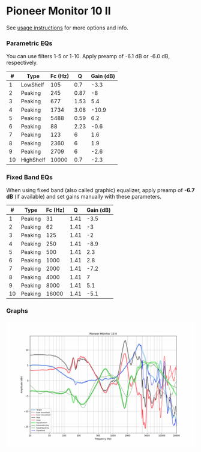 # Pioneer Monitor 10 II
See [usage instructions](https://github.com/jaakkopasanen/AutoEq#usage) for more options and info.

### Parametric EQs
You can use filters 1-5 or 1-10. Apply preamp of -6.1 dB or -6.0 dB, respectively.

|   # | Type      |   Fc (Hz) |    Q |   Gain (dB) |
|-----|-----------|-----------|------|-------------|
|   1 | LowShelf  |       105 | 0.7  |        -3.3 |
|   2 | Peaking   |       245 | 0.87 |        -8   |
|   3 | Peaking   |       677 | 1.53 |         5.4 |
|   4 | Peaking   |      1734 | 3.08 |       -10.9 |
|   5 | Peaking   |      5488 | 0.59 |         6.2 |
|   6 | Peaking   |        88 | 2.23 |        -0.6 |
|   7 | Peaking   |       123 | 6    |         1.6 |
|   8 | Peaking   |      2360 | 6    |         1.9 |
|   9 | Peaking   |      2709 | 6    |        -2.6 |
|  10 | HighShelf |     10000 | 0.7  |        -2.3 |

### Fixed Band EQs
When using fixed band (also called graphic) equalizer, apply preamp of **-6.7 dB** (if available) and set gains manually with these parameters.

|   # | Type    |   Fc (Hz) |    Q |   Gain (dB) |
|-----|---------|-----------|------|-------------|
|   1 | Peaking |        31 | 1.41 |        -3.5 |
|   2 | Peaking |        62 | 1.41 |        -3   |
|   3 | Peaking |       125 | 1.41 |        -2   |
|   4 | Peaking |       250 | 1.41 |        -8.9 |
|   5 | Peaking |       500 | 1.41 |         2.3 |
|   6 | Peaking |      1000 | 1.41 |         2.8 |
|   7 | Peaking |      2000 | 1.41 |        -7.2 |
|   8 | Peaking |      4000 | 1.41 |         7   |
|   9 | Peaking |      8000 | 1.41 |         5.1 |
|  10 | Peaking |     16000 | 1.41 |        -5.1 |

### Graphs
![](./Pioneer%20Monitor%2010%20II.png)
